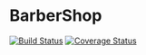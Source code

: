 # BarberShop
[![Build Status](https://secure.travis-ci.org/Necromant1k/BarberShop.png?branch=master)](https://travis-ci.org/Necromant1k/BarberShop)
[![Coverage Status](https://coveralls.io/repos/Necromant1k/BarberShop/badge.svg?branch=master)](https://coveralls.io/r/Necromant1k/BarberShop/?branch=master)

